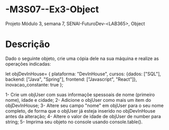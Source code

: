 # -M3S07--Ex3-Object
Projeto Módulo 3, semana 7, SENAI-FuturoDev-&lt;LAB365>, Object

# Descrição

Dado o seguinte objeto, crie uma cópia dele na sua máquina e realize as operações indicadas:

let objDevInHouse= {
plataforma: "DevInHouse",
cursos: {dados: ["SQL"],
backend: ["Java", "Spring"],
frontend: ["Javascript", "React"]},
inovacao_constante: true
};

1- Crie um objUser com suas informaçõe spessoais de nome (primeiro nome), idade e cidade;
2- Adicione o objUser como mais um item do objDevInHouse;
3- Altere seu campo "nome" em objUser para o seu nome completo, de forma que o objUser já esteja inserido no objDevInHouse antes da alteração;
4- Altere o valor de idade de objUser de number para string;
5- Imprima seu objeto no console usando console.table().
